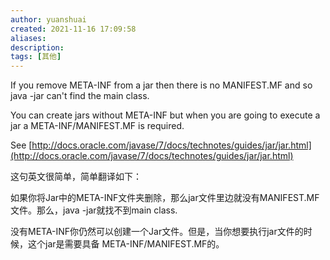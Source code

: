 ```yaml
---
author: yuanshuai
created: 2021-11-16 17:09:58
aliases: 
description:
tags: [其他]
---
```



If you remove META-INF from a jar then there is no MANIFEST.MF and so java -jar can't find the main class.

You can create jars without META-INF but when you are going to execute a jar a META-INF/MANIFEST.MF is required.

See [http://docs.oracle.com/javase/7/docs/technotes/guides/jar/jar.html](http://docs.oracle.com/javase/7/docs/technotes/guides/jar/jar.html)

这句英文很简单，简单翻译如下：

如果你将Jar中的META-INF文件夹删除，那么jar文件里边就没有MANIFEST.MF文件。那么，java -jar就找不到main class.

没有META-INF你仍然可以创建一个Jar文件。但是，当你想要执行jar文件的时候，这个jar是需要具备 META-INF/MANIFEST.MF的。